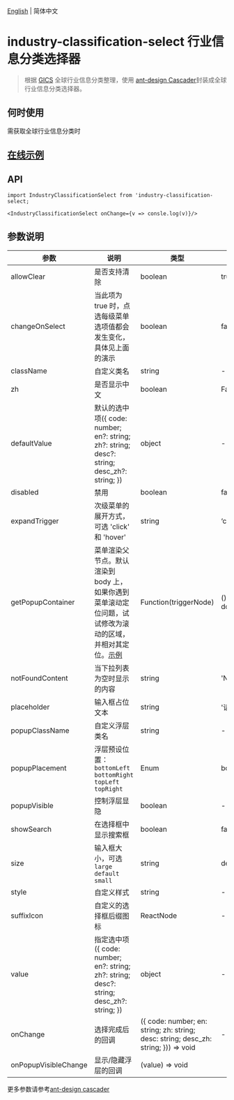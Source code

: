 [English](./README.md) | 简体中文



# industry-classification-select 行业信息分类选择器

> 根据 [GICS](https://www.msci.com/gics) 全球行业信息分类整理，使用 [ant-design Cascader](https://ant.design/components/cascader-cn)封装成全球行业信息分类选择器。



## 何时使用



需获取全球行业信息分类时





## [在线示例](https://codesandbox.io/s/industry-classification-select-j3y5c)



## API



```react
import IndustryClassificationSelect from 'industry-classification-select;

<IndustryClassificationSelect onChange={v => consle.log(v)}/>
```





## 参数说明



| 参数                 | 说明                                                         | 类型                                                         | 默认值              |
| -------------------- | ------------------------------------------------------------ | ------------------------------------------------------------ | ------------------- |
| allowClear           | 是否支持清除                                                 | boolean                                                      | true                |
| changeOnSelect       | 当此项为 true 时，点选每级菜单选项值都会发生变化，具体见上面的演示 | boolean                                                      | false               |
| className            | 自定义类名                                                   | string                                                       | -                   |
| zh                   | 是否显示中文                                                 | boolean                                                      | False               |
| defaultValue         | 默认的选中项({   code: number;   en?: string;   zh?: string;   desc?: string;   desc_zh?: string; }) | object                                                       | -                   |
| disabled             | 禁用                                                         | boolean                                                      | false               |
| expandTrigger        | 次级菜单的展开方式，可选 'click' 和 'hover'                  | string                                                       | ‘click’             |
| getPopupContainer    | 菜单渲染父节点。默认渲染到 body 上，如果你遇到菜单滚动定位问题，试试修改为滚动的区域，并相对其定位。[示例](https://codepen.io/afc163/pen/zEjNOy?editors=0010) | Function(triggerNode)                                        | () => document.body |
| notFoundContent      | 当下拉列表为空时显示的内容                                   | string                                                       | 'Not Found'         |
| placeholder          | 输入框占位文本                                               | string                                                       | '请选择'            |
| popupClassName       | 自定义浮层类名                                               | string                                                       | -                   |
| popupPlacement       | 浮层预设位置：`bottomLeft` `bottomRight` `topLeft` `topRight` | Enum                                                         | bottomLeft          |
| popupVisible         | 控制浮层显隐                                                 | boolean                                                      | -                   |
| showSearch           | 在选择框中显示搜索框                                         | boolean                                                      | false               |
| size                 | 输入框大小，可选 `large` `default` `small`                   | string                                                       | default             |
| style                | 自定义样式                                                   | string                                                       | -                   |
| suffixIcon           | 自定义的选择框后缀图标                                       | ReactNode                                                    | -                   |
| value                | 指定选中项({   code: number;   en?: string;   zh?: string;   desc?: string;   desc_zh?: string; }) | object                                                       | -                   |
| onChange             | 选择完成后的回调                                             | ({   code: number;   en: string;   zh: string;   desc: string;   desc_zh: string; })) => void | -                   |
| onPopupVisibleChange | 显示/隐藏浮层的回调                                          | (value) => void                                              |                     |



更多参数请参考[ant-design cascader](https://ant.design/components/cascader-cn/#API)
